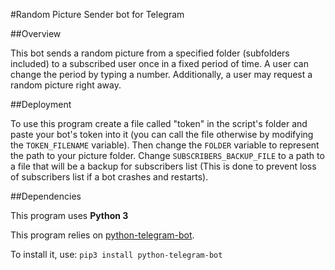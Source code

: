 #Random Picture Sender bot for Telegram

##Overview

This bot sends a random picture from a specified folder (subfolders included) to a subscribed user once in a fixed period of time. A user can change the period by typing a number. Additionally, a user may request a random picture right away.

##Deployment

To use this program create a file called "token" in the script's folder and paste your bot's token into it (you can call the file otherwise by modifying the `TOKEN_FILENAME` variable). Then change the `FOLDER` variable to represent the path to your picture folder. Change `SUBSCRIBERS_BACKUP_FILE` to a path to a file that will be a backup for subscribers list (This is done to prevent loss of subscribers list if a bot crashes and restarts).

##Dependencies

This program uses **Python 3**

This program relies on [python-telegram-bot](https://github.com/leandrotoledo/python-telegram-bot).

To install it, use:
`pip3 install python-telegram-bot`